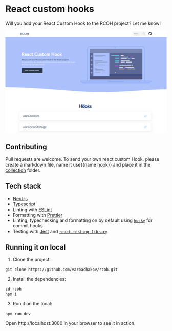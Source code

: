 # React custom hooks

Will you add your React Custom Hook to the RCOH project? Let me know!

![React Custom Hook](public/images/screenshot.png)

## Contributing

Pull requests are welcome. To send your own react custom Hook, please
create a markdown file, name it use{{name hook}} and place it in the [collection](https://github.com/varbachakov/rcoh/tree/main/collections/) folder.

## Tech stack

- [Next.js](https://nextjs.org/)
- [Typescript](https://www.typescriptlang.org/)
- Linting with [ESLint](https://eslint.org/)
- Formatting with [Prettier](https://prettier.io/)
- Linting, typechecking and formatting on by default using [`husky`](https://github.com/typicode/husky) for commit hooks
- Testing with [Jest](https://jestjs.io/) and [`react-testing-library`](https://testing-library.com/docs/react-testing-library/intro)

## Running it on local

1. Clone the project:

```console
git clone https://github.com/varbachakov/rcoh.git
```

2. Install the dependencies:

```console
cd rcoh
npm i
```

3. Run it on the local:

```
npm run dev
```

Open http://localhost:3000 in your browser to see it in action.
